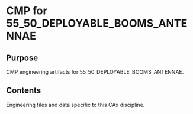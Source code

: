 # CMP for 55_50_DEPLOYABLE_BOOMS_ANTENNAE

## Purpose
CMP engineering artifacts for 55_50_DEPLOYABLE_BOOMS_ANTENNAE.

## Contents
Engineering files and data specific to this CAx discipline.
